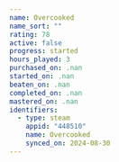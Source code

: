 ```yaml
---
name: Overcooked
name_sort: ""
rating: 78
active: false
progress: started
hours_played: 3
purchased_on: .nan
started_on: .nan
beaten_on: .nan
completed_on: .nan
mastered_on: .nan
identifiers:
  - type: steam
    appid: "448510"
    name: Overcooked
    synced_on: 2024-08-30
---
```

